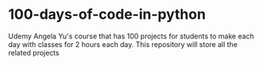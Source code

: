 # 100-days-of-code-in-python
Udemy Angela Yu's course that has 100 projects for students to make each day with classes for 2 hours each day. This repository will store all the related projects
